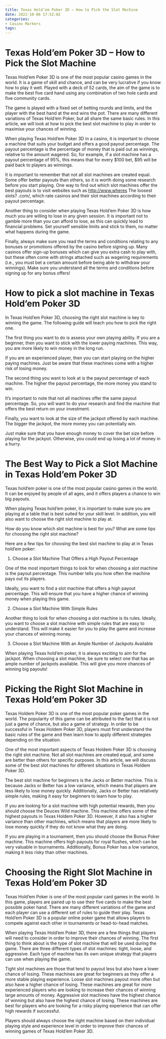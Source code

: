```yaml
---
title: Texas Hold’em Poker 3D – How to Pick the Slot Machine
date: 2022-10-06 17:52:02
categories:
- Casino Markers
tags:
---
```



# Texas Hold’em Poker 3D – How to Pick the Slot Machine

Texas Hold’em Poker 3D is one of the most popular casino games in the world. It is a game of skill and chance, and can be very lucrative if you know how to play it well. Played with a deck of 52 cards, the aim of the game is to make the best five card hand using any combination of two hole cards and five community cards.

The game is played with a fixed set of betting rounds and limits, and the player with the best hand at the end wins the pot. There are many different variations of Texas Hold’em Poker, but all share the same basic rules. In this article, we will look at how to pick the best slot machine to play in order to maximise your chances of winning.

When playing Texas Hold’em Poker 3D in a casino, it is important to choose a machine that suits your budget and offers a good payout percentage. The payout percentage is the percentage of money that is paid out as winnings, relative to the amount wagered. So, for example, if a slot machine has a payout percentage of 95%, this means that for every $100 bet, $95 will be paid back to players as winnings.

It is important to remember that not all slot machines are created equal. Some offer better payouts than others, so it is worth doing some research before you start playing. One way to find out which slot machines offer the best payouts is to visit websites such as http://www.wheres The loosest slots? .com/, which rate casinos and their slot machines according to their payout percentage.

Another thing to consider when playing Texas Hold’em Poker 3D is how much you are willing to lose in any given session. It is important not to gamble more than you can afford to lose, as this can quickly lead to financial problems. Set yourself sensible limits and stick to them, no matter what happens during the game.

Finally, always make sure you read the terms and conditions relating to any bonuses or promotions offered by the casino before signing up. Many casinos offer sign-up bonuses which can give you extra cash to play with, but these often come with strings attached such as wagering requirements (i.e., you must bet a certain amount before being able to withdraw your winnings). Make sure you understand all the terms and conditions before signing up for any bonus offers!

# How to pick a slot machine in Texas Hold’em Poker 3D

In Texas Hold’em Poker 3D, choosing the right slot machine is key to winning the game. The following guide will teach you how to pick the right one.

The first thing you want to do is assess your own playing ability. If you are a beginner, then you want to stick with the lower paying machines. This way, you are more likely to win money in the long run.

If you are an experienced player, then you can start playing on the higher paying machines. Just be aware that these machines come with a higher risk of losing money.

The second thing you want to look at is the payout percentage of each machine. The higher the payout percentage, the more money you stand to win.

It’s important to note that not all machines offer the same payout percentage. So, you will want to do your research and find the machine that offers the best return on your investment.

Finally, you want to look at the size of the jackpot offered by each machine. The bigger the jackpot, the more money you can potentially win.

Just make sure that you have enough money to cover the bet size before playing for the jackpot. Otherwise, you could end up losing a lot of money in a hurry.

# The Best Way to Pick a Slot Machine in Texas Hold’em Poker 3D

Texas hold’em poker is one of the most popular casino games in the world. It can be enjoyed by people of all ages, and it offers players a chance to win big payouts.

When playing Texas hold’em poker, it is important to make sure you are playing at a table that is best suited for your skill level. In addition, you will also want to choose the right slot machine to play at.

How do you know which slot machine is best for you? What are some tips for choosing the right slot machine?

Here are a few tips for choosing the best slot machine to play at in Texas hold’em poker:

1. Choose a Slot Machine That Offers a High Payout Percentage

One of the most important things to look for when choosing a slot machine is the payout percentage. This number tells you how often the machine pays out its players.

Ideally, you want to find a slot machine that offers a high payout percentage. This will ensure that you have a higher chance of winning money when playing this game.

2. Choose a Slot Machine With Simple Rules

Another thing to look for when choosing a slot machine is its rules. Ideally, you want to choose a slot machine with simple rules that are easy to understand. This will make it easier for you to play the game and increase your chances of winning money.

3. Choose a Slot Machine With an Ample Number of Jackpots Available

When playing Texas hold’em poker, it is always exciting to aim for the jackpot. When choosing a slot machine, be sure to select one that has an ample number of jackpots available. This will give you more chances of winning big payouts!

# Picking the Right Slot Machine in Texas Hold’em Poker 3D

Texas Holdem Poker 3D is one of the most popular poker games in the world. The popularity of this game can be attributed to the fact that it is not just a game of chance, but also a game of strategy. In order to be successful in Texas Holdem Poker 3D, players must first understand the basic rules of the game and then learn how to apply different strategies depending on the situation.

One of the most important aspects of Texas Holdem Poker 3D is choosing the right slot machine. Not all slot machines are created equal, and some are better than others for specific purposes. In this article, we will discuss some of the best slot machines for different situations in Texas Holdem Poker 3D.

The best slot machine for beginners is the Jacks or Better machine. This is because Jacks or Better has a low variance, which means that players are less likely to lose money quickly. Additionally, Jacks or Better has relatively simple rules, making it easy for beginners to learn how to play.

If you are looking for a slot machine with high potential rewards, then you should choose the Deuces Wild machine. This machine offers some of the highest payouts in Texas Holdem Poker 3D. However, it also has a higher variance than other machines, which means that players are more likely to lose money quickly if they do not know what they are doing.

If you are playing in a tournament, then you should choose the Bonus Poker machine. This machine offers high payouts for royal flushes, which can be very valuable in tournaments. Additionally, Bonus Poker has a low variance, making it less risky than other machines.

# Choosing the Right Slot Machine in Texas Hold’em Poker 3D

Texas Hold’em Poker is one of the most popular card games in the world. In this game, players are paired up to use their five cards to make the best possible poker hand. There are many different variations of the game and each player can use a different set of rules to guide their play. Texas Hold’em Poker 3D is a popular online poker game that allows players to compete against each other in tournaments or head-to-head matches.

When playing Texas Hold’em Poker 3D, there are a few things that players will need to consider in order to improve their chances of winning. The first thing to think about is the type of slot machine that will be used during the game. There are three different types of slot machines: tight, loose, and aggressive. Each type of machine has its own unique strategy that players can use when playing the game.

Tight slot machines are those that tend to payout less but also have a lower chance of losing. These machines are great for beginners as they offer a more stable playing experience. Loose slot machines payout more often but also have a higher chance of losing. These machines are great for more experienced players who are looking to increase their chances of winning large amounts of money. Aggressive slot machines have the highest chance of winning but also have the highest chance of losing. These machines are best for players who are looking for a risky playing experience that can offer high rewards if successful.

Players should always choose the right machine based on their individual playing style and experience level in order to improve their chances of winning games of Texas Hold’em Poker 3D.